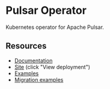 # Pulsar Operator

Kubernetes operator for Apache Pulsar.

## Resources
- [Documentation](docs/README.md)
- [Site](https://github.com/riptano/pulsar-operator/deployments/activity_log?environment=github-pages) (click "View deployment")
- [Examples](helm/examples/)
- [Migration examples](migration-examples/)